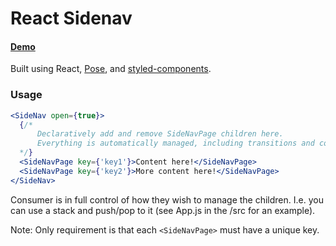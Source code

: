 # React Sidenav

#### [Demo](https://react-sidenav.surge.sh/)

Built using React, [Pose](https://popmotion.io/pose/), and [styled-components](https://www.styled-components.com/).

### Usage

```jsx
<SideNav open={true}>
  {/* 
      Declaratively add and remove SideNavPage children here. 
      Everything is automatically managed, including transitions and coordinated unmounting.
  */}
  <SideNavPage key={'key1'}>Content here!</SideNavPage>
  <SideNavPage key={'key2'}>More content here!</SideNavPage>
</SideNav>
```

Consumer is in full control of how they wish to manage the children. I.e. you can use a stack and push/pop to it (see App.js in the /src for an example).

Note: Only requirement is that each `<SideNavPage>` must have a unique key.
